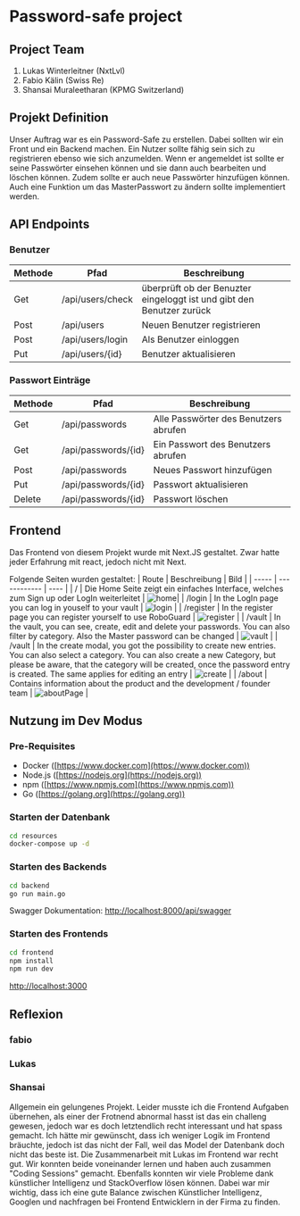 # Password-safe project

## Project Team

1. Lukas Winterleitner (NxtLvl)
2. Fabio Kälin (Swiss Re)
3. Shansai Muraleetharan (KPMG Switzerland)

## Projekt Definition

Unser Auftrag war es ein Password-Safe zu erstellen. Dabei sollten wir ein Front und ein Backend machen. Ein Nutzer sollte fähig sein sich zu registrieren ebenso wie sich anzumelden. Wenn er angemeldet ist sollte er seine Passwörter einsehen können und sie dann auch bearbeiten und löschen können. Zudem sollte er auch neue Passwörter hinzufügen können. Auch eine Funktion um das MasterPasswort zu ändern sollte implementiert werden.

## API Endpoints

### Benutzer

| Methode | Pfad             | Beschreibung                                                          |
| ------- | ---------------- | --------------------------------------------------------------------- |
| Get     | /api/users/check | überprüft ob der Benuzter eingeloggt ist und gibt den Benutzer zurück |
| Post    | /api/users       | Neuen Benutzer registrieren                                           |
| Post    | /api/users/login | Als Benutzer einloggen                                                |
| Put     | /api/users/{id}  | Benutzer aktualisieren                                                |

### Passwort Einträge

| Methode | Pfad                | Beschreibung                          |
| ------- | ------------------- | ------------------------------------- |
| Get     | /api/passwords      | Alle Passwörter des Benutzers abrufen |
| Get     | /api/passwords/{id} | Ein Passwort des Benutzers abrufen    |
| Post    | /api/passwords      | Neues Passwort hinzufügen             |
| Put     | /api/passwords/{id} | Passwort aktualisieren                |
| Delete  | /api/passwords/{id} | Passwort löschen                      |

## Frontend

Das Frontend von diesem Projekt wurde mit Next.JS gestaltet. Zwar hatte jeder Erfahrung mit react, jedoch nicht mit Next.

Folgende Seiten wurden gestaltet:
| Route | Beschreibung | Bild |
| ----- | ------------ | ---- |
| / |           Die Home Seite zeigt ein einfaches Interface, welches zum Sign up oder LogIn weiterleitet   |   ![home](https://github.com/FabioKaelin/password-safe/assets/61542805/b4b9b4ab-3b02-41f1-af88-81f999a5c236)|
| /login | In the LogIn page you can log in youself to your vault | ![login](https://github.com/FabioKaelin/password-safe/assets/61542805/d132e60c-fb64-4f2c-b73c-0919b5d0399c) |
| /register | In the register page you can register yourself to use RoboGuard | ![register](https://github.com/FabioKaelin/password-safe/assets/61542805/3653cfe3-d4f2-4e86-95e9-4534929dbf72) |
| /vault | In the vault, you can see, create, edit and delete your passwords. You can also filter by category. Also the Master password can be changed | ![vault](https://github.com/FabioKaelin/password-safe/assets/61542805/3ff1b65d-e57d-4bc0-a5b1-b310c16bc33f) | 
| /vault | In the create modal, you got the possibility to create new entries. You can also select a category. You can also create a new Category, but please be aware, that the category will be created, once the password entry is created. The same applies for editing an entry | ![create](https://github.com/FabioKaelin/password-safe/assets/61542805/34a36ff1-111d-4301-a99a-db133f904182) |
| /about | Contains information about the product and the development / founder team | ![aboutPage](https://github.com/FabioKaelin/password-safe/assets/61542805/8144561d-998b-4bfc-b83b-5fcb753da464) |






## Nutzung im Dev Modus

### Pre-Requisites

- Docker ([https://www.docker.com](https://www.docker.com))
- Node.js ([https://nodejs.org](https://nodejs.org))
- npm ([https://www.npmjs.com](https://www.npmjs.com))
- Go ([https://golang.org](https://golang.org))

### Starten der Datenbank

```bash
cd resources
docker-compose up -d
```

### Starten des Backends

```bash
cd backend
go run main.go
```

Swagger Dokumentation: [http://localhost:8000/api/swagger](http://localhost:8000/api/swagger)

### Starten des Frontends

```bash
cd frontend
npm install
npm run dev
```

[http://localhost:3000](http://localhost:3000)

## Reflexion

### fabio

### Lukas

### Shansai

Allgemein ein gelungenes Projekt. Leider musste ich die Frontend Aufgaben übernehen, als einer der Frotnend abnormal hasst ist das ein challeng gewesen, jedoch war es doch letztendlich recht interessant und hat spass gemacht. Ich hätte mir gewünscht, dass ich weniger Logik im Frontend bräuchte, jedoch ist das nicht der Fall, weil das Model der Datenbank doch nicht das beste ist. Die Zusammenarbeit mit Lukas im Frontend war recht gut. Wir konnten beide voneinander lernen und haben auch zusammen "Coding Sessions" gemacht. Ebenfalls konnten wir viele Probleme dank künstlicher Intelligenz und StackOverflow lösen können. Dabei war mir wichtig, dass ich eine gute Balance zwischen Künstlicher Intelligenz, Googlen und nachfragen bei Frontend Entwicklern in der Firma zu finden.
